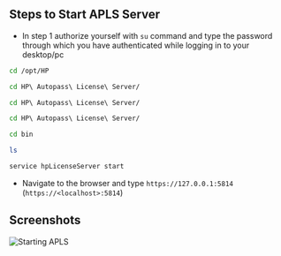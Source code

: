 ## Steps to Start APLS Server 

- In step 1 authorize yourself with `su` command and type the password through which you have authenticated while logging in to your desktop/pc

```bash
cd /opt/HP
```

```bash
cd HP\ Autopass\ License\ Server/
```

```bash
cd HP\ Autopass\ License\ Server/
```

```bash
cd HP\ Autopass\ License\ Server/
```

```bash
cd bin
```

```bash
ls
```

```bash
service hpLicenseServer start
```

- Navigate to the browser and type `https://127.0.0.1:5814` (`https://<localhost>:5814`)

## Screenshots

![Starting APLS](https://user-images.githubusercontent.com/84091455/233368632-a2125a3d-d88e-4f2e-9c70-368d00ec998c.jpeg)
